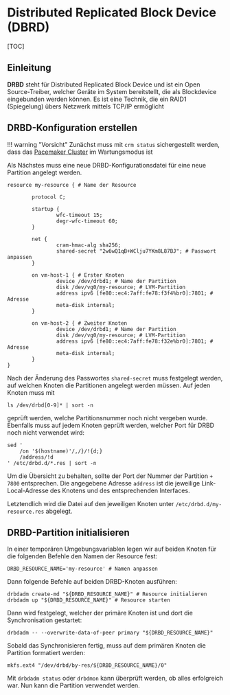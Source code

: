 # Distributed Replicated Block Device (DBRD)

[TOC]

## Einleitung
__DRBD__ steht für Distributed Replicated Block Device und ist ein Open Source-Treiber,
welcher Geräte im System bereitstellt, die als Blockdevice eingebunden werden können.
Es ist eine Technik, die ein RAID1 (Spiegelung) übers Netzwerk mittels TCP/IP ermöglicht

## DRBD-Konfiguration erstellen

!!! warning "Vorsicht"
    Zunächst muss mit `crm status` sichergestellt werden,
    dass das [Pacemaker Cluster](https://www.andrekloster.de/cluster) im Wartungsmodus ist

Als Nächstes muss eine neue DRBD-Konfigurationsdatei für eine
neue Partition angelegt werden.

```none
resource my-resource { # Name der Resource

        protocol C;

        startup {
                wfc-timeout 15;
                degr-wfc-timeout 60;
        }

        net {
                cram-hmac-alg sha256;
                shared-secret "2w6wQ1qB+WClju7YKm8L87BJ"; # Passwort anpassen
        }

        on vm-host-1 { # Erster Knoten
                device /dev/drbd1; # Name der Partition
                disk /dev/vg0/my-resource; # LVM-Partition
                address ipv6 [fe80::ec4:7aff:fe78:f3f4%br0]:7801; # Adresse
                meta-disk internal;
        }

        on vm-host-2 { # Zweiter Knoten
                device /dev/drbd1; # Name der Partition
                disk /dev/vg0/my-resource; # LVM-Partition
                address ipv6 [fe80::ec4:7aff:fe78:f32e%br0]:7801; # Adresse
                meta-disk internal;
        }
}
```

Nach der Änderung des Passwortes `shared-secret` muss festgelegt werden, auf welchen
Knoten die Partitionen angelegt werden müssen. Auf jeden Knoten muss mit 

```commandline
ls /dev/drbd[0-9]* | sort -n
```

geprüft werden, welche Partitionsnummer noch nicht vergeben wurde.
Ebenfalls muss auf jedem Knoten geprüft werden, welcher Port für DRBD
noch nicht verwendet wird:

```commandline
sed '
    /on '$(hostname)'/,/}/!{d;}
    /address/!d
' /etc/drbd.d/*.res | sort -n
```

Um die Übersicht zu behalten, sollte der Port der Nummer der Partition `+ 7800`
entsprechen. Die angegebene Adresse `address` ist die jeweilige Link-Local-Adresse
des Knotens und des entsprechenden Interfaces.

Letztendlich wird die Datei auf den jeweiligen Knoten unter
`/etc/drbd.d/my-resource.res` abgelegt.


## DRBD-Partition initialisieren ##

In einer temporären Umgebungsvariablen legen wir auf beiden Knoten
für die folgenden Befehle den Namen der Resource fest:

```shell
DRBD_RESOURCE_NAME='my-resource' # Namen anpassen
```

Dann folgende Befehle auf beiden DRBD-Knoten ausführen:

```shell
drbdadm create-md "${DRBD_RESOURCE_NAME}" # Resource initialieren
drbdadm up "${DRBD_RESOURCE_NAME}" # Resource starten
```

Dann wird festgelegt, welcher der primäre Knoten ist
und dort die Synchronisation gestartet:

```shell
drbdadm -- --overwrite-data-of-peer primary "${DRBD_RESOURCE_NAME}"
```

Sobald das Synchronisieren fertig, muss auf dem primären Knoten 
die Partition formatiert werden:

```shell
mkfs.ext4 "/dev/drbd/by-res/${DRBD_RESOURCE_NAME}/0"
```

Mit `drbdadm status` oder `drbdmon` kann überprüft werden, ob alles erfolgreich war.
Nun kann die Partition verwendet werden. 

